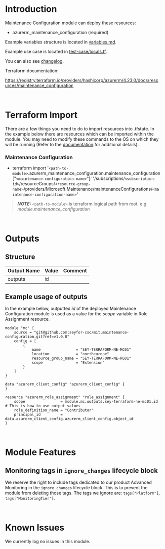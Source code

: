 # Introduction
Maintenance Configuration module can deploy these resources:
* azurerm_maintenance_configuration (required)

Example variables structure is located in [variables.md](variables.md).

Example use case is located in [test-case/locals.tf](test-case/locals.tf).

You can also see [changelog](changelog.md).

Terraform documentation:

https://registry.terraform.io/providers/hashicorp/azurerm/4.23.0/docs/resources/maintenance_configuration

&nbsp;

# Terraform Import
There are a few things you need to do to import resources into .tfstate. In the example below there are resources which can be imported within the module. You may need to modify these commands to the OS on which they will be running (Refer to the [documentation](https://developer.hashicorp.com/terraform/cli/commands/import#example-import-into-resource-configured-with-for_each) for additional details).
### Maintenance Configuration
* terraform import '`<path-to-module>`.azurerm_maintenance_configuration.maintenance_configuration["`<maintenance-configuration-name>`"]' '/subscriptions/`<subscription-id>`/resourceGroups/`<resource-group-name>`/providers/Microsoft.Maintenance/maintenanceConfigurations/`<maintenance-configuration-name>`'

 > **_NOTE:_** `<path-to-module>` is terraform logical path from root. e.g. _module.maintenance\_configuration_

&nbsp;

# Outputs
## Structure

| Output Name | Value | Comment |
| ----------- | ----- | ------- |
| outputs     | id    |         |

## Example usage of outputs
In the example below, outputted _id_ of the deployed Maintenance Configuration module is used as a value for the _scope_ variable in Role Assignment resource.
```
module "mc" {
    source = "git@github.com:seyfor-csc/mit.maintenance-configuration.git?ref=v1.0.0"
    config = [
        {
            name                = "SEY-TERRAFORM-NE-MC01"
            location            = "northeurope"
            resource_group_name = "SEY-TERRAFORM-NE-RG01"
            scope               = "Extension"
        }
    ]
}

data "azurerm_client_config" "azurerm_client_config" {
}

resource "azurerm_role_assignment" "role_assignment" {
    scope                = module.mc.outputs.sey-terraform-ne-mc01.id # This is how to use output values
    role_definition_name = "Contributor"
    principal_id         = data.azurerm_client_config.azurerm_client_config.object_id
}
```

&nbsp;

# Module Features
## Monitoring tags in `ignore_changes` lifecycle block
We reserve the right to include tags dedicated to our product Advanced Monitoring in the `ignore_changes` lifecycle block. This is to prevent the module from deleting those tags. The tags we ignore are: `tags["Platform"]`, `tags["MonitoringTier"]`.

&nbsp;

# Known Issues
We currently log no issues in this module.